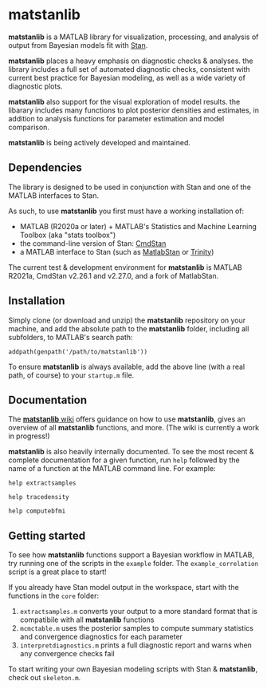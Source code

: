 # matstanlib
**matstanlib** is a MATLAB library for visualization, processing, and analysis of output from Bayesian models fit with [Stan](https://mc-stan.org/).  

**matstanlib** places a heavy emphasis on diagnostic checks & analyses.  the library includes a full set of automated diagnostic checks, consistent with current best practice for Bayesian modeling, as well as a wide variety of diagnostic plots.  

**matstanlib** also support for the visual exploration of model results.  the libarary includes many functions to plot posterior densities and estimates, in addition to analysis functions for parameter estimation and model comparison.  

**matstanlib** is being actively developed and maintained.


## Dependencies
The library is designed to be used in conjunction with Stan and one of the MATLAB interfaces to Stan.  

As such, to use **matstanlib** you first must have a working installation of:
* MATLAB (R2020a or later) + MATLAB's Statistics and Machine Learning Toolbox (aka "stats toolbox")
* the command-line version of Stan: [CmdStan](https://mc-stan.org/users/interfaces/cmdstan.html)
* a MATLAB interface to Stan (such as [MatlabStan](https://github.com/brian-lau/MatlabStan) or [Trinity](https://github.com/joachimvandekerckhove/trinity))

The current test & development environment for **matstanlib** is MATLAB R2021a, CmdStan v2.26.1 and v2.27.0, and a fork of MatlabStan.  


## Installation
Simply clone (or download and unzip) the **matstanlib** repository on your machine, and add the absolute path to the **matstanlib** folder, including all subfolders, to MATLAB's search path:
```
addpath(genpath('/path/to/matstanlib'))
```
To ensure **matstanlib** is always available, add the above line (with a real path, of course) to your `startup.m` file.

## Documentation
The [**matstanlib** wiki](https://github.com/baribault/matstanlib/wiki) offers guidance on how to use **matstanlib**, gives an overview of all **matstanlib** functions, and more.  (The wiki is currently a work in progress!) 

**matstanlib** is also heavily internally documented.  To see the most recent & complete documentation for a given function, run `help` followed by the name of a function at the MATLAB command line. For example:
```
help extractsamples
```
```
help tracedensity
```
```
help computebfmi
```

## Getting started
To see how **matstanlib** functions support a Bayesian workflow in MATLAB, try running one of the scripts in the `example` folder.  The `example_correlation` script is a great place to start! 

If you already have Stan model output in the workspace, start with the functions in the `core` folder:
1. `extractsamples.m` converts your output to a more standard format that is compatibile with all **matstanlib** functions
2. `mcmctable.m` uses the posterior samples to compute summary statistics and convergence diagnostics for each parameter
3. `interpretdiagnostics.m` prints a full diagnostic report and warns when any convergence checks fail

To start writing your own Bayesian modeling scripts with Stan & **matstanlib**, check out `skeleton.m`.  
